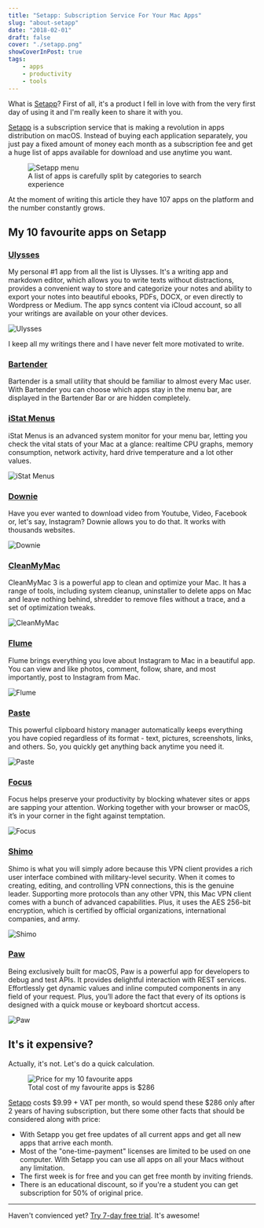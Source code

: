 ```yaml
---
title: "Setapp: Subscription Service For Your Mac Apps"
slug: "about-setapp"
date: "2018-02-01"
draft: false
cover: "./setapp.png"
showCoverInPost: true
tags:
    - apps
    - productivity
    - tools
---
```


What is [Setapp]? First of all, it's a product I fell in love with from the very first day of using it and I'm really keen to share it with you.

[Setapp] is a subscription service that is making a revolution in apps distribution on macOS. Instead of buying each application separately, you just pay a fixed amount of money each month as a subscription fee and get a huge list of apps available for download and use anytime you want.

<figure>
    <img src="./setapp-menu.png" alt="Setapp menu" title="Setapp menu">
    <figcaption>A list of apps is carefully split by categories to search experience</figcaption>
</figure>

At the moment of writing this article they have 107 apps on the platform and the number constantly grows.

## My 10 favourite apps on Setapp

### [Ulysses]

My personal #1 app from all the list is Ulysses. It's a writing app and markdown editor, which allows you to write texts without distractions, provides a convenient way to store and categorize your notes and ability to export your notes into beautiful ebooks, PDFs, DOCX, or even directly to Wordpress or Medium. The app syncs content via iCloud account, so all your writings are available on your other devices.

![Ulysses](./ulysses.png)

I keep all my writings there and I have never felt more motivated to write.

### [Bartender]

Bartender is a small utility that should be familiar to almost every Mac user. With Bartender you can choose which apps stay in the menu bar, are displayed in the Bartender Bar or are hidden completely.

### [iStat Menus]

iStat Menus is an advanced system monitor for your menu bar, letting you check the vital stats of your Mac at a glance: realtime CPU graphs, memory consumption, network activity, hard drive temperature and a lot other values.

![iStat Menus](./istats-menus.jpg)

### [Downie]

Have you ever wanted to download video from Youtube, Video, Facebook or, let's say, Instagram? Downie allows you to do that. It works with thousands websites.

![Downie](./downie.png)

### [CleanMyMac]

CleanMyMac 3 is a powerful app to clean and optimize your Mac. It has a range of tools, including system cleanup, uninstaller to delete apps on Mac and leave nothing behind, shredder to remove files without a trace, and a set of optimization tweaks.

![CleanMyMac](./clean-my-mac.png)

### [Flume]

Flume brings everything you love about Instagram to Mac in a beautiful app. You can view and like photos, comment, follow, share, and most importantly, post to Instagram from Mac.

![Flume](./flume.png)

### [Paste]

This powerful clipboard history manager automatically keeps everything you have copied regardless of its format - text, pictures, screenshots, links, and others. So, you quickly get anything back anytime you need it.

![Paste](./paste.png)

### [Focus]

Focus helps preserve your productivity by blocking whatever sites or apps are sapping your attention. Working together with your browser or macOS, it’s in your corner in the fight against temptation.

![Focus](./focus.png)

### [Shimo]

Shimo is what you will simply adore because this VPN client provides a rich user interface combined with military-level security. When it comes to creating, editing, and controlling VPN connections, this is the genuine leader. Supporting more protocols than any other VPN, this Mac VPN client comes with a bunch of advanced capabilities. Plus, it uses the AES 256-bit encryption, which is certified by official organizations, international companies, and army.

![Shimo](./shimo.jpg)

### [Paw]

Being exclusively built for macOS, Paw is a powerful app for developers to debug and test APIs. It provides delightful interaction with REST services. Effortlessly get dynamic values and inline computed components in any field of your request. Plus, you’ll adore the fact that every of its options is designed with a quick mouse or keyboard shortcut access.

![Paw](./paw.png)

## It's it expensive?

Actually, it's not. Let's do a quick calculation.

<figure>
    <img src="./setapp-cost.png" alt="Price for my 10 favourite apps" title="Price for my 10 favourite apps">
    <figcaption>Total cost of my favourite apps is $286</figcaption>
</figure>

[Setapp] costs $9.99 + VAT per month, so would spend these $286 only after 2 years of having subscription, but there some other facts that should be considered along with price:

* With Setapp you get free updates of all current apps and get all new apps that arrive each month.
* Most of the "one-time-payment" licenses are limited to be used on one computer. With Setapp you can use all apps on all your Macs without any limitation.
* The first week is for free and you can get free month by inviting friends.
* There is an educational discount, so if you're a student you can get subscription for 50% of original price.

***

Haven't convienced yet? [Try 7-day free trial](https://go.setapp.com/invite/o3c4i1zc). 
It's awesome!


[setapp]: https://go.setapp.com/invite/o3c4i1zc
[bartender]: https://www.macbartender.com/
[ulysses]: https://ulyssesapp.com
[istat menus]: https://bjango.com/mac/istatmenus/
[downie]: https://software.charliemonroe.net/downie.php
[cleanmymac]: https://macpaw.com/cleanmymac
[flume]: https://flumeapp.com/
[paste]: https://pasteapp.me/
[focus]: https://heyfocus.com/
[shimo]: https://www.shimovpn.com/
[paw]: https://paw.cloud/